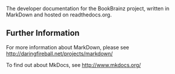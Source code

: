The developer documentation for the BookBrainz project, written in MarkDown and
hosted on readthedocs.org.

Further Information
-------------------
For more information about MarkDown, please see
http://daringfireball.net/projects/markdown/

To find out about MkDocs, see http://www.mkdocs.org/
